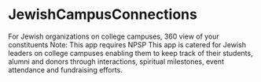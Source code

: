 # JewishCampusConnections
For Jewish organizations on college campuses, 360 view of your constituents Note: This app requires NPSP This app is catered for Jewish leaders on college campuses enabling them to keep track of their students, alumni and donors through interactions, spiritual milestones, event attendance and fundraising efforts.
